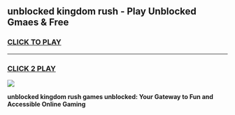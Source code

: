 
## unblocked kingdom rush - Play Unblocked Gmaes & Free
<h3>
<a href="https://news.freeplayer.one?title=unblocked_kingdom_rush&ref=16F">CLICK TO PLAY</a></h3>
<hr>

<h3>
<a href="https://news.freeplayer.one?title=unblocked_kingdom_rush&ref=16F">CLICK 2 PLAY</a>
  
</h3>

<a href="https://news.freeplayer.one?title=unblocked_kingdom_rush&ref=16F/"><img src="https://clearcache.store/games.png"></a>


**unblocked kingdom rush games unblocked: Your Gateway to Fun and Accessible Online Gaming**
